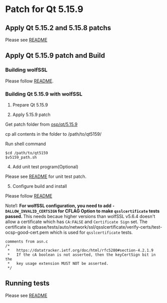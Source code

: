# Patch for Qt 5.15.9

## Apply Qt 5.15.2 and 5.15.8 patchs
Please see [README](https://github.com/wolfSSL/osp/blob/master/qt/5.15.8/README_v5158.md)

## Apply Qt 5.15.9 patch and Build

### Building wolfSSL
Please follow [README](https://github.com/wolfSSL/osp/blob/master/qt/README_v515.md).

### Building Qt 5.15.9 with wolfSSL
1. Prepare Qt 5.15.9

2. Apply 5.15.9 patch

Get patch folder from [osp/qt/5.15.9](https::/github.com/wolfSSL/osp/qt/5.15.9/)

cp all contents in the folder to /path/to/qt5159/

Run shell command

```
$cd /path/to/qt5159
$v5159_path.sh
```

4. Add unit test program(Optional)


Please see [README](https://github.com/wolfSSL/osp/blob/master/qt/5.15.8/README_v5158.md) for unit test patch.

5. Configure build and install


Please follow [README](https://github.com/wolfSSL/osp/blob/master/qt/README_v515.md)


Note1: <strong>For wolfSSL configuration, you need to add `-DALLOW_INVALID_CERTSIGN` for CFLAG Option to make `qsslcertificate` tests passed. </strong>
This needs becaue higher versions than wolfSSL v5.6.4 doesn't allow a certificate which has `CA:FALSE` and `Certificate Sign` set. The certificate is qtbase/tests/auto/network/ssl/qsslcertificate/verify-certs/test-ocsp-good-cert.pem which is used for `qsslcertificate` tests.

```
comments from asn.c
/*
 *   https://datatracker.ietf.org/doc/html/rfc5280#section-4.2.1.9
 *   If the cA boolean is not asserted, then the keyCertSign bit in the
 *   key usage extension MUST NOT be asserted.
 */
```

## Running tests
Please see [README](https://github.com/wolfSSL/osp/blob/master/qt/README_v515.md)
